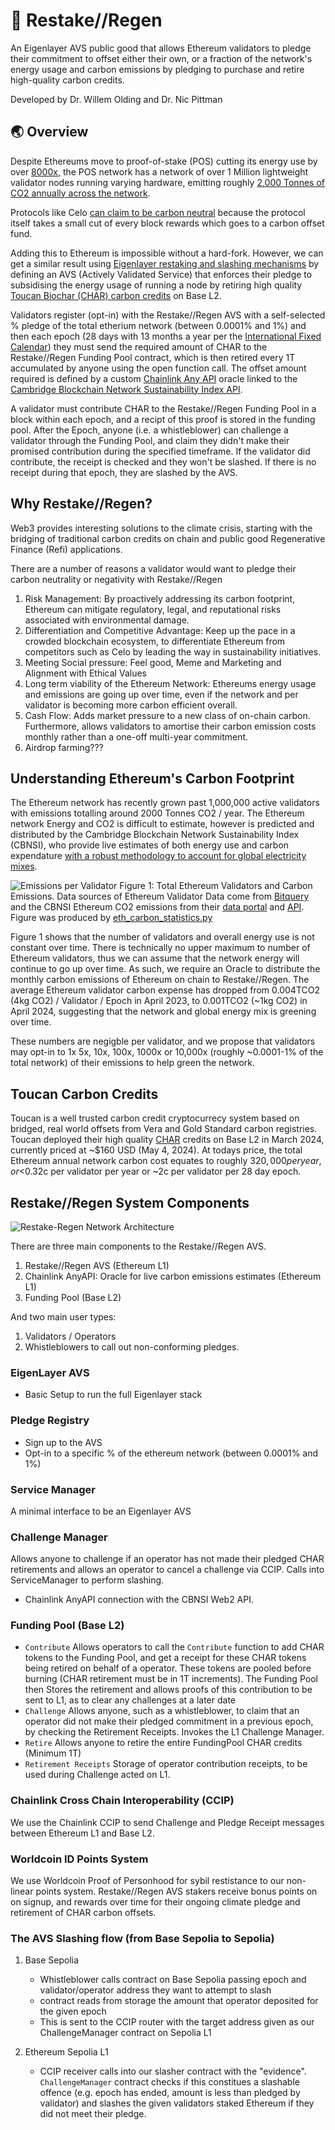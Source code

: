 # 🌱 Restake//Regen


An Eigenlayer AVS public good that allows Ethereum validators to pledge their commitment to offset either their own, or a fraction of the network's energy usage and carbon emissions by pledging to purchase and retire high-quality carbon credits.

Developed by Dr. Willem Olding and Dr. Nic Pittman

## 🌏 Overview

 Despite Ethereums move to proof-of-stake (POS) cutting its energy use by over [8000x](https://ethereum.org/en/energy-consumption/), the POS network has a network of over 1 Million lightweight validator nodes running varying hardware, emitting roughly [2,000 Tonnes of CO2 annually across the network](https://ccaf.io/cbnsi/ethereum/ghg). 

Protocols like Celo [can claim to be carbon neutral](https://blog.celo.org/a-carbon-negative-blockchain-its-here-and-it-s-celo-60228de36490) because the protocol itself takes a small cut of every block rewards which goes to a carbon offset fund.

Adding this to Ethereum is impossible without a hard-fork. However, we can get a similar result using [Eigenlayer restaking and slashing mechanisms](https://www.blog.eigenlayer.xyz/ycie/) by defining an AVS (Actively Validated Service) that enforces their pledge to subsidising the energy usage of running a node by retiring high quality [Toucan Biochar (CHAR) carbon credits](https://app.toucan.earth/) on Base L2.

Validators register (opt-in) with the Restake//Regen AVS with a self-selected % pledge of the total etherium network (between 0.0001% and 1%) and then each epoch (28 days with 13 months a year per the [International Fixed Calendar](https://en.wikipedia.org/wiki/International_Fixed_Calendar)) they must send the required amount of CHAR to the Restake//Regen Funding Pool contract, which is then retired every 1T accumulated by anyone using the open function call. The offset amount required is defined by a custom [Chainlink Any API](https://docs.chain.link/any-api/get-request/examples/array-response#example) oracle linked to the [Cambridge Blockchain Network Sustainability Index API]( https://ccaf.io/cbnsi/ethereum/ghg).

A validator must contribute CHAR to the Restake//Regen Funding Pool in a block within each epoch, and a recipt of this proof is stored in the funding pool. After the Epoch, anyone (i.e. a whistleblower) can challenge a validator through the Funding Pool, and claim they didn't make their promised contribution during the specified timeframe. If the validator did contribute, the receipt is checked and they won't be slashed. If there is no receipt during that epoch, they are slashed by the AVS. 


## Why Restake//Regen?
Web3 provides interesting solutions to the climate crisis, starting with the bridging of traditional carbon credits on chain and public good Regenerative Finance (Refi) applications.

There are a number of reasons a validator would want to pledge their carbon neutrality or negativity with Restake//Regen

1. Risk Management: By proactively addressing its carbon footprint, Ethereum can mitigate regulatory, legal, and reputational risks associated with environmental damage.
2. Differentiation and Competitive Advantage: Keep up the pace in a crowded blockchain ecosystem, to differentiate Ethereum from competitors such as Celo by leading the way in sustainability initiatives.
3. Meeting Social pressure: Feel good, Meme and Marketing and Alignment with Ethical Values
4. Long term viability of the Ethereum Network: Ethereums energy usage and emissions are going up over time, even if the network and per validator is becoming more carbon efficient overall.
5. Cash Flow: Adds market pressure to a new class of on-chain carbon. Furthermore, allows validators to amortise their carbon emission costs monthly rather than a one-off multi-year commitment.
6. Airdrop farming???

## Understanding Ethereum's Carbon Footprint
The Ethereum network has recently grown past 1,000,000 active validators with emissions totalling around 2000 Tonnes CO2 / year. The Ethereum network Energy and CO2 is difficult to estimate, however is predicted and distributed by the Cambridge Blockchain Network Sustainability Index (CBNSI), who provide live estimates of both energy use and carbon expendature [with a robust methodology to account for global electricity mixes](https://ccaf.io/cbnsi/ethereum/ghg/methodology).

![Emissions per Validator](figures/emissions_per_validator_singleplot.png)
Figure 1: Total Ethereum Validators and Carbon Emissions. Data sources of Ethereum Validator Data come from [Bitquery](https://ide.bitquery.io/ETH2-validators-deposits) and the CBNSI Ethereum CO2 emissions from their [data portal](https://ccaf.io/cbnsi/ethereum/ghg) and [API](https://ccaf.io/cbeci/api/eth/pos/charts/total_greenhouse_gas_emissions/monthly). Figure was produced by [eth_carbon_statistics.py](figures/carbon-workings/eth_carbon_statistics.py)


Figure 1 shows that the number of validators and overall energy use is not constant over time. There is technically no upper maximum to number of Ethereum validators, thus we can assume that the network energy will continue to go up over time. As such, we require an Oracle to distribute the monthly carbon emissions of Ethereum on chain to Restake//Regen. The average Ethereum validator carbon expense has dropped from 0.004TCO2 (4kg CO2) / Validator / Epoch in April 2023, to 0.001TCO2 (~1kg CO2) in April 2024, suggesting that the network and global energy mix is greening over time.

These numbers are negigble per validator, and we propose that validators may opt-in to 1x 5x, 10x, 100x, 1000x or 10,000x (roughly ~0.0001-1% of the total network) of their emissions to help green the network.



## Toucan Carbon Credits
Toucan is a well trusted carbon credit cryptocurrecy system based on bridged, real world offsets from Vera and Gold Standard carbon registries.
Toucan deployed their high quality [CHAR](https://app.toucan.earth/) credits on Base L2 in March 2024, currently priced at ~$160 USD (May 4, 2024).
At todays price, the total Ethereum annual network carbon cost equates to roughly $320,000 per year, or <$0.32c per validator per year or ~2c per validator per 28 day epoch.


## Restake//Regen System Components

![Restake-Regen Network Architecture](figures/network_diagram.excalidraw.svg)

There are three main components to the Restake//Regen AVS. 
1. Restake//Regen AVS (Ethereum L1)
2. Chainlink AnyAPI: Oracle for live carbon emissions estimates (Ethereum L1)
3. Funding Pool (Base L2)

And two main user types:
1. Validators / Operators
2. Whistleblowers to call out non-conforming pledges.

### EigenLayer AVS
- Basic Setup to run the full Eigenlayer stack

### Pledge Registry
- Sign up to the AVS
- Opt-in to a specific % of the ethereum network (between 0.0001% and 1%)

### Service Manager
A minimal interface to be an Eigenlayer AVS

### Challenge Manager
Allows anyone to challenge if an operator has not made their pledged CHAR retirements and allows an operator to cancel a challenge via CCIP. Calls into ServiceManager to perform slashing.
 - Chainlink AnyAPI connection with the CBNSI Web2 API. 

### Funding Pool (Base L2)
 - `Contribute`
Allows operators to call the `Contribute` function to add CHAR tokens to the Funding Pool, and get a receipt for these CHAR tokens being retired on behalf of a operator. These tokens are pooled before burning (CHAR retirement must be in 1T increments). The Funding Pool then Stores the retirement and allows proofs of this contribution to be sent to L1, as to clear any challenges at a later date
- `Challenge`
Allows anyone, such as a whistleblower, to claim that an operator did not make their pledged commitment in a previous epoch, by checking the Retirement Receipts. Invokes the L1 Challenge Manager.
- `Retire`
Allows anyone to retire the entire FundingPool CHAR credits (Minimum 1T)
- `Retirement Receipts`
Storage of operator contribution receipts, to be used during Challenge acted on L1. 

### Chainlink Cross Chain Interoperability (CCIP)
We use the Chainlink CCIP to send Challenge and Pledge Receipt messages between Ethereum L1 and Base L2. 



### Worldcoin ID Points System
We use Worldcoin Proof of Personhood for sybil restistance to our non-linear points system.
Restake//Regen AVS stakers receive bonus points on on signup, and rewards over time for their ongoing climate pledge and retirement of CHAR carbon offsets.

### The AVS Slashing flow (from Base Sepolia to Sepolia)

1. Base Sepolia
    - Whistleblower calls contract on Base Sepolia passing epoch and validator/operator address they want to attempt to slash
    - contract reads from storage the amount that operator deposited for the given epoch
    - This is sent to the CCIP router with the target address given as our ChallengeManager contract on Sepolia L1

2. Ethereum Sepolia L1

    - CCIP receiver calls into our slasher contract with the "evidence". `ChallengeManager` contract checks if this constitues a slashable offence (e.g. epoch has ended, amount is less than pledged by validator) and slashes the given validators staked Ethereum if they did not meet their pledge.


